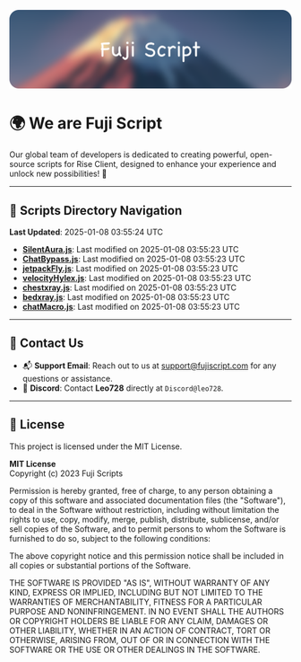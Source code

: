![Banner](.github/b.webp)

# 🌍 **We are Fuji Script**

Our global team of developers is dedicated to creating powerful, open-source scripts for Rise Client, designed to enhance your experience and unlock new possibilities! 🌟

---
<!-- SCRIPTS_NAVIGATION_START -->
## 📂 **Scripts Directory Navigation**

**Last Updated**: 2025-01-08 03:55:24 UTC

- **[SilentAura.js](scripts/SilentAura.js)**: Last modified on 2025-01-08 03:55:23 UTC
- **[ChatBypass.js](scripts/ChatBypass.js)**: Last modified on 2025-01-08 03:55:23 UTC
- **[jetpackFly.js](scripts/jetpackFly.js)**: Last modified on 2025-01-08 03:55:23 UTC
- **[velocityHylex.js](scripts/velocityHylex.js)**: Last modified on 2025-01-08 03:55:23 UTC
- **[chestxray.js](scripts/chestxray.js)**: Last modified on 2025-01-08 03:55:23 UTC
- **[bedxray.js](scripts/bedxray.js)**: Last modified on 2025-01-08 03:55:23 UTC
- **[chatMacro.js](scripts/chatMacro.js)**: Last modified on 2025-01-08 03:55:23 UTC

<!-- SCRIPTS_NAVIGATION_END -->

---

## 💬 **Contact Us**  
- 📬 **Support Email**: Reach out to us at [support@fujiscript.com](mailto:support@fujiscript.com) for any questions or assistance.  
- 💬 **Discord**: Contact **Leo728** directly at `Discord@leo728`.

---

## 📜 **License**

This project is licensed under the MIT License.  

**MIT License**  
Copyright (c) 2023 Fuji Scripts  

Permission is hereby granted, free of charge, to any person obtaining a copy of this software and associated documentation files (the "Software"), to deal in the Software without restriction, including without limitation the rights to use, copy, modify, merge, publish, distribute, sublicense, and/or sell copies of the Software, and to permit persons to whom the Software is furnished to do so, subject to the following conditions:  

The above copyright notice and this permission notice shall be included in all copies or substantial portions of the Software.  

THE SOFTWARE IS PROVIDED "AS IS", WITHOUT WARRANTY OF ANY KIND, EXPRESS OR IMPLIED, INCLUDING BUT NOT LIMITED TO THE WARRANTIES OF MERCHANTABILITY, FITNESS FOR A PARTICULAR PURPOSE AND NONINFRINGEMENT. IN NO EVENT SHALL THE AUTHORS OR COPYRIGHT HOLDERS BE LIABLE FOR ANY CLAIM, DAMAGES OR OTHER LIABILITY, WHETHER IN AN ACTION OF CONTRACT, TORT OR OTHERWISE, ARISING FROM, OUT OF OR IN CONNECTION WITH THE SOFTWARE OR THE USE OR OTHER DEALINGS IN THE SOFTWARE.  
